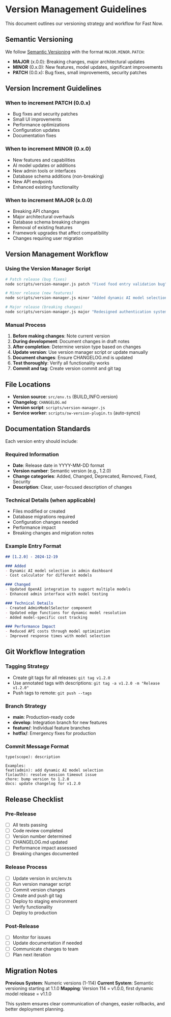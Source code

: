 # Version Management Guidelines

This document outlines our versioning strategy and workflow for Fast Now.

## Semantic Versioning

We follow [Semantic Versioning](https://semver.org/) with the format `MAJOR.MINOR.PATCH`:

- **MAJOR** (x.0.0): Breaking changes, major architectural updates
- **MINOR** (0.x.0): New features, model updates, significant improvements
- **PATCH** (0.0.x): Bug fixes, small improvements, security patches

## Version Increment Guidelines

### When to increment PATCH (0.0.x)
- Bug fixes and security patches
- Small UI improvements
- Performance optimizations
- Configuration updates
- Documentation fixes

### When to increment MINOR (0.x.0)
- New features and capabilities
- AI model updates or additions
- New admin tools or interfaces
- Database schema additions (non-breaking)
- New API endpoints
- Enhanced existing functionality

### When to increment MAJOR (x.0.0)
- Breaking API changes
- Major architectural overhauls
- Database schema breaking changes
- Removal of existing features
- Framework upgrades that affect compatibility
- Changes requiring user migration

## Version Management Workflow

### Using the Version Manager Script

```bash
# Patch release (bug fixes)
node scripts/version-manager.js patch "Fixed food entry validation bug"

# Minor release (new features)
node scripts/version-manager.js minor "Added dynamic AI model selection"

# Major release (breaking changes)
node scripts/version-manager.js major "Redesigned authentication system"
```

### Manual Process

1. **Before making changes**: Note current version
2. **During development**: Document changes in draft notes
3. **After completion**: Determine version type based on changes
4. **Update version**: Use version manager script or update manually
5. **Document changes**: Ensure CHANGELOG.md is updated
6. **Test thoroughly**: Verify all functionality works
7. **Commit and tag**: Create version commit and git tag

## File Locations

- **Version source**: `src/env.ts` (BUILD_INFO.version)
- **Changelog**: `CHANGELOG.md`
- **Version script**: `scripts/version-manager.js`
- **Service worker**: `scripts/sw-version-plugin.ts` (auto-syncs)

## Documentation Standards

Each version entry should include:

### Required Information
- **Date**: Release date in YYYY-MM-DD format
- **Version number**: Semantic version (e.g., 1.2.0)
- **Change categories**: Added, Changed, Deprecated, Removed, Fixed, Security
- **Description**: Clear, user-focused description of changes

### Technical Details (when applicable)
- Files modified or created
- Database migrations required
- Configuration changes needed
- Performance impact
- Breaking changes and migration notes

### Example Entry Format
```markdown
## [1.2.0] - 2024-12-19

### Added
- Dynamic AI model selection in admin dashboard
- Cost calculator for different models

### Changed
- Updated OpenAI integration to support multiple models
- Enhanced admin interface with model testing

### Technical Details
- Created AdminModelSelector component
- Updated edge functions for dynamic model resolution
- Added model-specific cost tracking

### Performance Impact
- Reduced API costs through model optimization
- Improved response times with model selection
```

## Git Workflow Integration

### Tagging Strategy
- Create git tags for all releases: `git tag v1.2.0`
- Use annotated tags with descriptions: `git tag -a v1.2.0 -m "Release v1.2.0"`
- Push tags to remote: `git push --tags`

### Branch Strategy
- **main**: Production-ready code
- **develop**: Integration branch for new features
- **feature/**: Individual feature branches
- **hotfix/**: Emergency fixes for production

### Commit Message Format
```
type(scope): description

Examples:
feat(admin): add dynamic AI model selection
fix(auth): resolve session timeout issue
chore: bump version to 1.2.0
docs: update changelog for v1.2.0
```

## Release Checklist

### Pre-Release
- [ ] All tests passing
- [ ] Code review completed
- [ ] Version number determined
- [ ] CHANGELOG.md updated
- [ ] Performance impact assessed
- [ ] Breaking changes documented

### Release Process
- [ ] Update version in src/env.ts
- [ ] Run version manager script
- [ ] Commit version changes
- [ ] Create and push git tag
- [ ] Deploy to staging environment
- [ ] Verify functionality
- [ ] Deploy to production

### Post-Release
- [ ] Monitor for issues
- [ ] Update documentation if needed
- [ ] Communicate changes to team
- [ ] Plan next iteration

## Migration Notes

**Previous System**: Numeric versions (1-114)
**Current System**: Semantic versioning starting at 1.1.0
**Mapping**: Version 114 = v1.0.0, first dynamic model release = v1.1.0

This system ensures clear communication of changes, easier rollbacks, and better deployment planning.